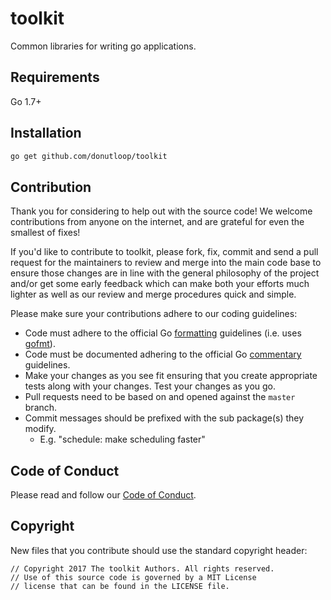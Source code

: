 # toolkit

Common libraries for writing go applications.

## Requirements

Go 1.7+

## Installation

```sh
go get github.com/donutloop/toolkit
```

## Contribution

Thank you for considering to help out with the source code! We welcome contributions from
anyone on the internet, and are grateful for even the smallest of fixes!

If you'd like to contribute to toolkit, please fork, fix, commit and send a pull request
for the maintainers to review and merge into the main code base to ensure those changes are in line with the general philosophy of the project and/or get some
early feedback which can make both your efforts much lighter as well as our review and merge
procedures quick and simple.

Please make sure your contributions adhere to our coding guidelines:

 * Code must adhere to the official Go [formatting](https://golang.org/doc/effective_go.html#formatting) guidelines (i.e. uses [gofmt](https://golang.org/cmd/gofmt/)).
 * Code must be documented adhering to the official Go [commentary](https://golang.org/doc/effective_go.html#commentary) guidelines.
 * Make your changes as you see fit ensuring that you create appropriate tests along with your changes. Test your changes as you go.
 * Pull requests need to be based on and opened against the `master` branch.
 * Commit messages should be prefixed with the sub package(s) they modify.
   * E.g. "schedule: make scheduling faster"

## Code of Conduct

Please read and follow our [Code of Conduct](https://github.com/donutloop/toolkit/blob/master/CODE_OF_CONDUCT.md).

## Copyright

New files that you contribute should use the standard copyright header:

```
// Copyright 2017 The toolkit Authors. All rights reserved.
// Use of this source code is governed by a MIT License 
// license that can be found in the LICENSE file.
```
